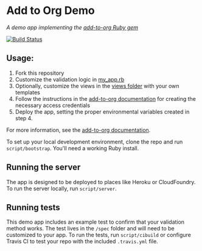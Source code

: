 # Add to Org Demo

*A demo app implementing the [add-to-org Ruby gem]((https://github.com/benbalter/add-to-org))*

[![Build Status](https://travis-ci.org/benbalter/add-to-org-demo.svg?branch=master)](https://travis-ci.org/benbalter/add-to-org-demo)

## Usage:

1. Fork this repository
2. Customize the validation logic in [my_app.rb](my_app.rb)
3. Optionally, customize the views in the [views folder](views) with your own templates
4. Follow the instructions in the [add-to-org documentation](https://github.com/benbalter/add-to-org) for creating the necessary access credentials
5. Deploy the app, setting the proper environmental variables created in step 4.

For more information, see the [add-to-org documentation](https://github.com/benbalter/add-to-org).

To set up your local development environment, clone the repo and run `script/bootstrap`. You'll need a working Ruby install.

## Running the server

The app is designed to be deployed to places like Heroku or CloudFoundry. To run the server locally, run `script/server`.

## Running tests

This demo app includes an example test to confirm that your validation method works. The test lives in the `/spec` folder and will need to be customized to your app. To run the tests, run `script/cibuild` or configure Travis CI to test your repo with the included `.travis.yml` file.
